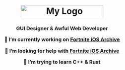 <h1 align="center"><img src="https://cdn.discordapp.com/attachments/751304558453719176/936198821304754176/crunnie.png" alt="My Logo" width="266" height="42"> </h1>

<h3 align="center">GUI Designer & Awful Web Developer

  
🔭 I’m currently working on [Fortnite iOS Archive](https://github.com/Crunnie/Fortnite-iOS-Archive "Crunnie's iOS Archive")

🤝 I’m looking for help with [Fortnite iOS Archive](https://github.com/Crunnie/Fortnite-iOS-Archive "Crunnie's iOS Archive")

🌱 I’m trying to learn C++ & Rust
  
</h3>

</p>
